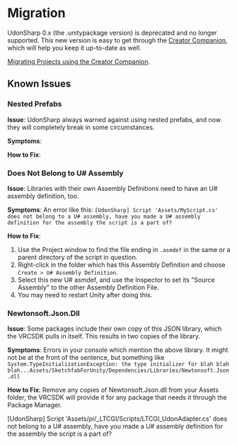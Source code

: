# Migration

UdonSharp 0.x (the .unitypackage version) is deprecated and no longer supported. This new version is easy to get through the [Creator Companion](https://vcc.docs.vrchat.com), which will help you keep it up-to-date as well.

[Migrating Projects using the Creator Companion](https://vcc.docs.vrchat.com/vpm/migrating).

## Known Issues

### Nested Prefabs

**Issue**: UdonSharp always warned against using nested prefabs, and now they will completely break in some circumstances.

**Symptoms**:

**How to Fix**:

### Does Not Belong to U# Assembly

**Issue**: Libraries with their own Assembly Definitions need to have an U# assembly definition, too.

**Symptoms**: An error like this: `[UdonSharp] Script 'Assets/MyScript.cs' does not belong to a U# assembly, have you made a U# assembly definition for the assembly the script is a part of?`

**How to Fix**:
1. Use the Project window to find the file ending in `.asmdef` in the same or a parent directory of the script in question. 
2. Right-click in the folder which has this Assembly Definition and choose `Create > U# Assembly Definition`. 
3. Select this new U# asmdef, and use the Inspector to set its "Source Assembly" to the other Assembly Definition File. 
4. You may need to restart Unity after doing this.

### Newtonsoft.Json.Dll

**Issue**: Some packages include their own copy of this JSON library, which the VRCSDK pulls in itself. This results in two copies of the library.

**Symptoms**: Errors in your console which mention the above library. It might not be at the front of the sentence, but something like `System.TypeInitializationException: the type initializer for blah blah blah...Assets/SketchfabForUnity/Dependencies/Libraries/Newtonsoft.Json.dll`

**How to Fix**: Remove any copies of Newtonsoft.Json.dll from your Assets folder, the VRCSDK will provide it for any package that needs it through the Package Manager.


[UdonSharp] Script 'Assets/_pi_/_LTCGI/Scripts/LTCGI_UdonAdapter.cs' does not belong to a U# assembly, have you made a U# assembly definition for the assembly the script is a part of?